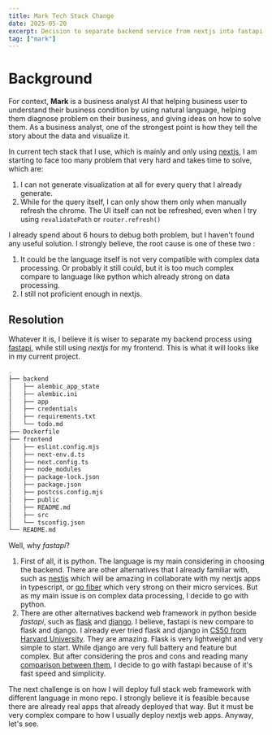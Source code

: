 ```yaml
---
title: Mark Tech Stack Change
date: 2025-05-20
excerpt: Decision to separate backend service from nextjs into fastapi
tag: ["mark"]
---
```


# Background

For context, **Mark** is a business analyst AI that helping business user to understand their business condition by using natural language, helping them diagnose problem on their business, and giving ideas on how to solve them. As a business analyst, one of the strongest point is how they tell the story about the data and visualize it.

In current tech stack that I use, which is mainly and only using [nextjs](https://nextjs.org/), I am starting to face too many problem that very hard and takes time to solve, which are:

1. I can not generate visualization at all for every query that I already generate.
2. While for the query itself, I can only show them only when manually refresh the chrome. The UI itself can not be refreshed, even when I try using `revalidatePath` or `router.refresh()`

I already spend about 6 hours to debug both problem, but I haven't found any useful solution. I strongly believe, the root cause is one of these two :

1. It could be the language itself is not very compatible with complex data processing. Or probably it still could, but it is too much complex compare to language like python which already strong on data processing.
2. I still not proficient enough in nextjs.

## Resolution

Whatever it is, I believe it is wiser to separate my backend process using [fastapi](https://fastapi.tiangolo.com/), while still using _nextjs_ for my frontend. This is what it will looks like in my current project.

```bash
.
├── backend
│   ├── alembic_app_state
│   ├── alembic.ini
│   ├── app
│   ├── credentials
│   ├── requirements.txt
│   └── todo.md
├── Dockerfile
├── frontend
│   ├── eslint.config.mjs
│   ├── next-env.d.ts
│   ├── next.config.ts
│   ├── node_modules
│   ├── package-lock.json
│   ├── package.json
│   ├── postcss.config.mjs
│   ├── public
│   ├── README.md
│   ├── src
│   └── tsconfig.json
└── README.md
```

Well, why _fastapi_?

1. First of all, it is python. The language is my main considering in choosing the backend. There are other alternatives that I already familiar with, such as [nestjs](https://nestjs.com/) which will be amazing in collaborate with my nextjs apps in typescript, or [go fiber](https://gofiber.io/) which very strong on their micro services. But as my main issue is on complex data processing, I decide to go with python.
2. There are other alternatives backend web framework in python beside _fastapi_, such as [flask](https://flask.palletsprojects.com/en/stable/) and [django](https://www.djangoproject.com/). I believe, fastapi is new compare to flask and django. I already ever tried flask and django in [CS50 from Harvard University](https://pll.harvard.edu/course/cs50-introduction-computer-science). They are amazing. Flask is very lightweight and very simple to start. While django are very full battery and feature but complex. But after considering the pros and cons and reading many [comparison between them](https://www.geeksforgeeks.org/comparison-of-fastapi-with-django-and-flask/), I decide to go with fastapi because of it's fast speed and simplicity.

The next challenge is on how I will deploy full stack web framework with different language in mono repo. I strongly believe it is feasible because there are already real apps that already deployed that way. But it must be very complex compare to how I usually deploy nextjs web apps. Anyway, let's see.
